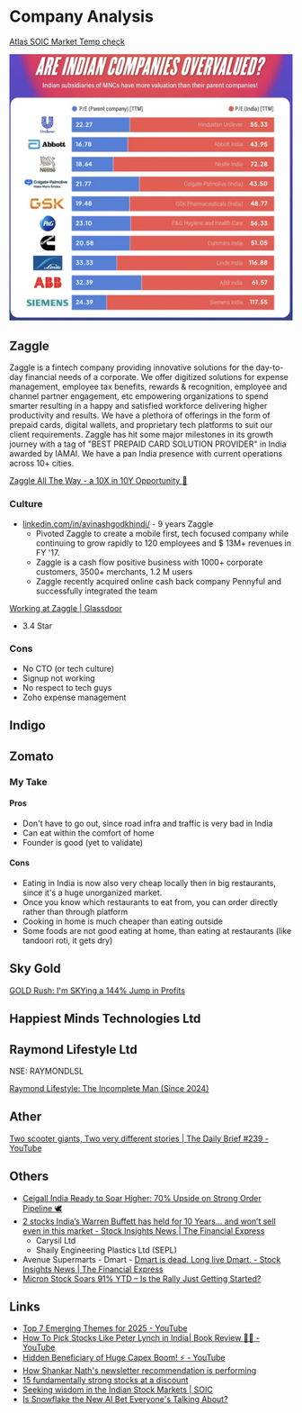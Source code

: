 # Company Analysis

[Atlas SOIC Market Temp check](https://chartink.com/dashboard/149096)

![Are Indian Companies Overvalued](../../media/Screenshot%202025-10-11%20at%2012.25.28%20AM.jpg)

## Zaggle

Zaggle is a fintech company providing innovative solutions for the day-to-day financial needs of a corporate. We offer digitized solutions for expense management, employee tax benefits, rewards & recognition, employee and channel partner engagement, etc empowering organizations to spend smarter resulting in a happy and satisfied workforce delivering higher productivity and results. We have a plethora of offerings in the form of prepaid cards, digital wallets, and proprietary tech platforms to suit our client requirements. Zaggle has hit some major milestones in its growth journey with a tag of "BEST PREPAID CARD SOLUTION PROVIDER" in India awarded by IAMAI. We have a pan India presence with current operations across 10+ cities.

[Zaggle All The Way - a 10X in 10Y Opportunity 🎁](https://shankarnath.substack.com/p/zaggleprepaid)

### Culture

- [linkedin.com/in/avinashgodkhindi/](https://www.linkedin.com/in/avinashgodkhindi/) - 9 years Zaggle
   	- Pivoted Zaggle to create a mobile first, tech focused company while continuing to grow rapidly to 120 employees and $ 13M+ revenues in FY '17.
   	- Zaggle is a cash flow positive business with 1000+ corporate customers, 3500+ merchants, 1.2 M users
   	- Zaggle recently acquired online cash back company Pennyful and successfully integrated the team

[Working at Zaggle | Glassdoor](https://www.glassdoor.co.in/Overview/Working-at-Zaggle-EI_IE1456360.11,17.htm)

- 3.4 Star

### Cons

- No CTO (or tech culture)
- Signup not working
- No respect to tech guys
- Zoho expense management

## Indigo

## Zomato

### My Take

#### Pros

- Don't have to go out, since road infra and traffic is very bad in India
- Can eat within the comfort of home
- Founder is good (yet to validate)

#### Cons

- Eating in India is now also very cheap locally then in big restaurants, since it's a huge unorganized market.
- Once you know which restaurants to eat from, you can order directly rather than through platform
- Cooking in home is much cheaper than eating outside
- Some foods are not good eating at home, than eating at restaurants (like tandoori roti, it gets dry)

## Sky Gold

[GOLD Rush: I'm SKYing a 144% Jump in Profits](https://shankarnath.substack.com/p/skygold)

## Happiest Minds Technologies Ltd

## Raymond Lifestyle Ltd

NSE: RAYMONDLSL

[Raymond Lifestyle: The Incomplete Man (Since 2024)](https://shankarnath.substack.com/p/raymond-lifestyle)

## Ather

[Two scooter giants, Two very different stories \| The Daily Brief #239 - YouTube](https://youtu.be/vLv6GLwvAp0)

## Others

- [Ceigall India Ready to Soar Higher: 70% Upside on Strong Order Pipeline 🕊️](https://shankarnath.substack.com/p/ceigall-india)
- [2 stocks India’s Warren Buffett has held for 10 Years… and won’t sell even in this market - Stock Insights News \| The Financial Express](https://www.financialexpress.com/market/stock-insights/2-stocks-indias-warren-buffett-has-held-for-10-years-and-wont-sell-even-in-this-market/3783454/#google_vignette)
	- Carysil Ltd
	- Shaily Engineering Plastics Ltd (SEPL)
- Avenue Supermarts - Dmart - [Dmart is dead. Long live Dmart. - Stock Insights News \| The Financial Express](https://www.financialexpress.com/market/stock-insights/dmart-is-dead-long-live-dmart/3951370/)
- [Micron Stock Soars 91% YTD – Is the Rally Just Getting Started?](https://www.linkedin.com/pulse/micron-stock-soars-91-ytd-rally-just-getting-started-vestedfinance-l7aic/)

## Links

- [Top 7 Emerging Themes for 2025 - YouTube](https://www.youtube.com/watch?v=spd7g32drt8)
- [How To Pick Stocks Like Peter Lynch in India| Book Review 📖🔖 - YouTube](https://www.youtube.com/watch?v=2PGLUK6l7dg)
- [Hidden Beneficiary of Huge Capex Boom! ⚡ - YouTube](https://www.youtube.com/watch?v=4hdllKJgpV4)
- [How Shankar Nath's newsletter recommendation is performing](https://www.youtube.com/channel/UCtnItzU7q_bA1eoEBjqcVrw/community?lb=UgkxY3UezZfBrvwxWXyxHsKwXNSXsWZB4C3n)
- [15 fundamentally strong stocks at a discount](https://youtu.be/p389Qdg_Tco)
- [Seeking wisdom in the Indian Stock Markets \| SOIC](https://soic.in/blog-description/mapping-the-future-geospatial-industry)
- [Is Snowflake the New AI Bet Everyone's Talking About?](https://www.linkedin.com/pulse/snowflake-new-ai-bet-everyones-talking-vestedfinance-gm73f/)
